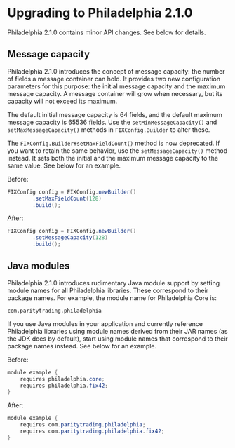 # Upgrading to Philadelphia 2.1.0

Philadelphia 2.1.0 contains minor API changes. See below for details.

## Message capacity

Philadelphia 2.1.0 introduces the concept of message capacity: the number
of fields a message container can hold. It provides two new configuration
parameters for this purpose: the initial message capacity and the maximum
message capacity. A message container will grow when necessary, but its
capacity will not exceed its maximum.

The default initial message capacity is 64 fields, and the default maximum
message capacity is 65536 fields. Use the `setMinMessageCapacity()` and
`setMaxMessageCapacity()` methods in `FIXConfig.Builder` to alter these.

The `FIXConfig.Builder#setMaxFieldCount()` method is now deprecated. If you
want to retain the same behavior, use the `setMessageCapacity()` method
instead. It sets both the initial and the maximum message capacity to the
same value. See below for an example.

Before:
```java
FIXConfig config = FIXConfig.newBuilder()
        .setMaxFieldCount(128)
        .build();
```

After:
```java
FIXConfig config = FIXConfig.newBuilder()
        .setMessageCapacity(128)
        .build();
```

## Java modules

Philadelphia 2.1.0 introduces rudimentary Java module support by setting module
names for all Philadelphia libraries. These correspond to their package names.
For example, the module name for Philadelphia Core is:
```
com.paritytrading.philadelphia
```

If you use Java modules in your application and currently reference
Philadelphia libraries using module names derived from their JAR names (as the
JDK does by default), start using module names that correspond to their package
names instead. See below for an example.

Before:
```java
module example {
    requires philadelphia.core;
    requires philadelphia.fix42;
}
```

After:
```java
module example {
    requires com.paritytrading.philadelphia;
    requires com.paritytrading.philadelphia.fix42;
}
```
